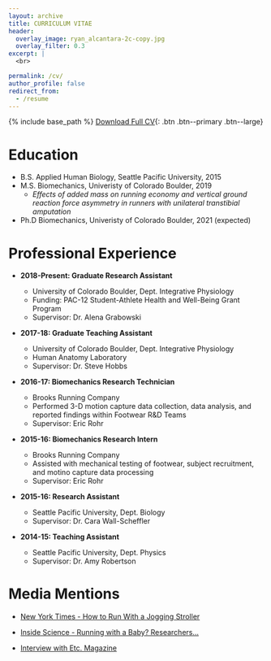 ```yaml
---
layout: archive
title: CURRICULUM VITAE
header:
  overlay_image: ryan_alcantara-2c-copy.jpg
  overlay_filter: 0.3
excerpt: |
  <br>

permalink: /cv/
author_profile: false
redirect_from:
  - /resume
---
```


{% include base_path %}
[Download Full CV](http://alcantarar.github.io/files/Alcantara_CV_2019_04.pdf){: .btn .btn--primary .btn--large}

Education
======
* B.S. Applied Human Biology, Seattle Pacific University, 2015
* M.S. Biomechanics, Univeristy of Colorado Boulder, 2019
  * *Effects of added mass on running economy and vertical ground reaction force asymmetry in runners with unilateral transtibial amputation*
* Ph.D Biomechanics, Univeristy of Colorado Boulder, 2021 (expected)

Professional Experience
======
* **2018-Present: Graduate Research Assistant**
  * University of Colorado Boulder, Dept. Integrative Physiology
  * Funding: PAC-12 Student-Athlete Health and Well-Being Grant Program
  * Supervisor: Dr. Alena Grabowski

* **2017-18: Graduate Teaching Assistant**
  * University of Colorado Boulder, Dept. Integrative Physiology
  * Human Anatomy Laboratory
  * Supervisor: Dr. Steve Hobbs

* **2016-17: Biomechanics Research Technician**
  * Brooks Running Company
  * Performed 3-D motion capture data collection, data analysis, and reported findings within Footwear R&D Teams
  * Supervisor: Eric Rohr
 
* **2015-16: Biomechanics Research Intern**
  * Brooks Running Company
  * Assisted with mechanical testing of footwear, subject recruitment, and motino capture data processing
  * Supervisor: Eric Rohr
  
* **2015-16: Research Assistant**
  * Seattle Pacific University, Dept. Biology
  * Supervisor: Dr. Cara Wall-Scheffler
  
* **2014-15: Teaching Assistant**
  * Seattle Pacific University, Dept. Physics
  * Supervisor: Dr. Amy Robertson 
  
Media Mentions
======
- [New York Times - How to Run With a Jogging Stroller](https://www.nytimes.com/2017/08/24/magazine/how-to-run-with-a-jogging-stroller.html)

- [Inside Science - Running with a Baby? Researchers...](https://www.insidescience.org/news/running-baby-researchers-calculate-extra-effort-needed-push-stroller)

- [Interview with Etc. Magazine](https://voices.spu.edu/articles/dream-career-reality-college-etc)


